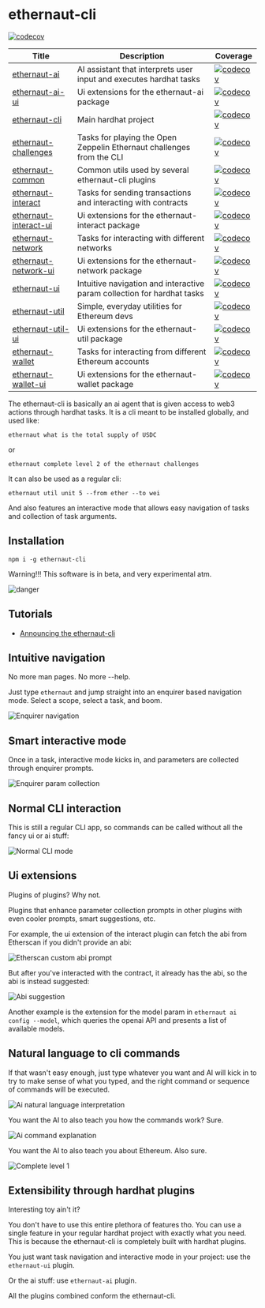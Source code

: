 # ethernaut-cli

[![codecov](https://codecov.io/github/theethernaut/ethernaut-cli/graph/badge.svg?token=ZBKMD0BTEU)](https://codecov.io/github/theethernaut/ethernaut-cli)

| Title                                                                   | Description                                                             | Coverage                                                                                                                                                                                           |
| ----------------------------------------------------------------------- | ----------------------------------------------------------------------- | -------------------------------------------------------------------------------------------------------------------------------------------------------------------------------------------------- |
| [ethernaut-ai](packages/title/README.md#ethernaut-ai)                   | AI assistant that interprets user input and executes hardhat tasks      | [![codecov](https://codecov.io/gh/theethernaut/ethernaut-cli/branch/main/graph/badge.svg?flag=ethernaut-ai)](https://codecov.io/gh/theethernaut/ethernaut-cli?flag=ethernaut-ai)                   |
| [ethernaut-ai-ui](packages/title/README.md#ethernaut-ai-ui)             | Ui extensions for the ethernaut-ai package                              | [![codecov](https://codecov.io/gh/theethernaut/ethernaut-cli/branch/main/graph/badge.svg?flag=ethernaut-ai-ui)](https://codecov.io/gh/theethernaut/ethernaut-cli?flag=ethernaut-ai-ui)             |
| [ethernaut-cli](packages/title/README.md#ethernaut-cli)                 | Main hardhat project                                                    | [![codecov](https://codecov.io/gh/theethernaut/ethernaut-cli/branch/main/graph/badge.svg?flag=ethernaut-cli)](https://codecov.io/gh/theethernaut/ethernaut-cli?flag=ethernaut-cli)                 |
| [ethernaut-challenges](packages/title/README.md#ethernaut-challenges)   | Tasks for playing the Open Zeppelin Ethernaut challenges from the CLI   | [![codecov](https://codecov.io/gh/theethernaut/ethernaut-cli/branch/main/graph/badge.svg?flag=ethernaut-challenges)](https://codecov.io/gh/theethernaut/ethernaut-cli?flag=ethernaut-challenges)   |
| [ethernaut-common](packages/title/README.md#ethernaut-common)           | Common utils used by several ethernaut-cli plugins                      | [![codecov](https://codecov.io/gh/theethernaut/ethernaut-cli/branch/main/graph/badge.svg?flag=ethernaut-common)](https://codecov.io/gh/theethernaut/ethernaut-cli?flag=ethernaut-common)           |
| [ethernaut-interact](packages/title/README.md#ethernaut-interact)       | Tasks for sending transactions and interacting with contracts           | [![codecov](https://codecov.io/gh/theethernaut/ethernaut-cli/branch/main/graph/badge.svg?flag=ethernaut-interact)](https://codecov.io/gh/theethernaut/ethernaut-cli?flag=ethernaut-interact)       |
| [ethernaut-interact-ui](packages/title/README.md#ethernaut-interact-ui) | Ui extensions for the ethernaut-interact package                        | [![codecov](https://codecov.io/gh/theethernaut/ethernaut-cli/branch/main/graph/badge.svg?flag=ethernaut-interact-ui)](https://codecov.io/gh/theethernaut/ethernaut-cli?flag=ethernaut-interact-ui) |
| [ethernaut-network](packages/title/README.md#ethernaut-network)         | Tasks for interacting with different networks                           | [![codecov](https://codecov.io/gh/theethernaut/ethernaut-cli/branch/main/graph/badge.svg?flag=ethernaut-network)](https://codecov.io/gh/theethernaut/ethernaut-cli?flag=ethernaut-network)         |
| [ethernaut-network-ui](packages/title/README.md#ethernaut-network-ui)   | Ui extensions for the ethernaut-network package                         | [![codecov](https://codecov.io/gh/theethernaut/ethernaut-cli/branch/main/graph/badge.svg?flag=ethernaut-network-ui)](https://codecov.io/gh/theethernaut/ethernaut-cli?flag=ethernaut-network-ui)   |
| [ethernaut-ui](packages/title/README.md#ethernaut-ui)                   | Intuitive navigation and interactive param collection for hardhat tasks | [![codecov](https://codecov.io/gh/theethernaut/ethernaut-cli/branch/main/graph/badge.svg?flag=ethernaut-ui)](https://codecov.io/gh/theethernaut/ethernaut-cli?flag=ethernaut-ui)                   |
| [ethernaut-util](packages/title/README.md#ethernaut-util)               | Simple, everyday utilities for Ethereum devs                            | [![codecov](https://codecov.io/gh/theethernaut/ethernaut-cli/branch/main/graph/badge.svg?flag=ethernaut-util)](https://codecov.io/gh/theethernaut/ethernaut-cli?flag=ethernaut-util)               |
| [ethernaut-util-ui](packages/title/README.md#ethernaut-util-ui)         | Ui extensions for the ethernaut-util package                            | [![codecov](https://codecov.io/gh/theethernaut/ethernaut-cli/branch/main/graph/badge.svg?flag=ethernaut-util-ui)](https://codecov.io/gh/theethernaut/ethernaut-cli?flag=ethernaut-util-ui)         |
| [ethernaut-wallet](packages/title/README.md#ethernaut-wallet)           | Tasks for interacting from different Ethereum accounts                  | [![codecov](https://codecov.io/gh/theethernaut/ethernaut-cli/branch/main/graph/badge.svg?flag=ethernaut-wallet)](https://codecov.io/gh/theethernaut/ethernaut-cli?flag=ethernaut-wallet)           |
| [ethernaut-wallet-ui](packages/title/README.md#ethernaut-wallet-ui)     | Ui extensions for the ethernaut-wallet package                          | [![codecov](https://codecov.io/gh/theethernaut/ethernaut-cli/branch/main/graph/badge.svg?flag=ethernaut-wallet-ui)](https://codecov.io/gh/theethernaut/ethernaut-cli?flag=ethernaut-wallet-ui)     |

The ethernaut-cli is basically an ai agent that is given access to web3 actions through hardhat tasks. It is a cli meant to be installed globally, and used like:

`ethernaut what is the total supply of USDC`

or

`ethernaut complete level 2 of the ethernaut challenges`

It can also be used as a regular cli:

`ethernaut util unit 5 --from ether --to wei`

And also features an interactive mode that allows easy navigation of tasks and collection of task arguments.

## Installation

`npm i -g ethernaut-cli`

Warning!!! This software is in beta, and very experimental atm.

![danger](https://media.giphy.com/media/X8t6i3zOvLfGw/giphy.gif?cid=790b7611j0imei4nyl4pp57rhrk4bjb60d4z2vwc8suct6i1&ep=v1_gifs_search&rid=giphy.gif&ct=g)

## Tutorials

- [Announcing the ethernaut-cli](https://mirror.xyz/theethernaut.eth/0HP3L4mWzb4isXYERfsncBQgzT1T99uQTH8tvJvICmE)

## Intuitive navigation

No more man pages. No more --help.

Just type `ethernaut` and jump straight into an enquirer based navigation mode. Select a scope, select a task, and boom.

![Enquirer navigation](demos/nav.gif)

## Smart interactive mode

Once in a task, interactive mode kicks in, and parameters are collected through enquirer prompts.

![Enquirer param collection](demos/interactive.gif)

## Normal CLI interaction

This is still a regular CLI app, so commands can be called without all the fancy ui or ai stuff:

![Normal CLI mode](demos/normal.gif)

## Ui extensions

Plugins of plugins? Why not.

Plugins that enhance parameter collection prompts in other plugins with even cooler prompts, smart suggestions, etc.

For example, the ui extension of the interact plugin can fetch the abi from Etherscan if you didn't provide an abi:

![Etherscan custom abi prompt](demos/custom.gif)

But after you've interacted with the contract, it already has the abi, so the abi is instead suggested:

![Abi suggestion](demos/custom1.gif)

Another example is the extension for the model param in `ethernaut ai config --model`, which queries the openai API and presents a list of available models.

## Natural language to cli commands

If that wasn't easy enough, just type whatever you want and AI will kick in to try to make sense of what you typed, and the right command or sequence of commands will be executed.

![Ai natural language interpretation](demos/interpret.gif)

You want the AI to also teach you how the commands work? Sure.

![Ai command explanation](demos/explain.gif)

You want the AI to also teach you about Ethereum. Also sure.

![Complete level 1](demos/teach.gif)

## Extensibility through hardhat plugins

Interesting toy ain't it?

You don't have to use this entire plethora of features tho. You can use a single feature in your regular hardhat project with exactly what you need. This is because the ethernaut-cli is completely built with hardhat plugins.

You just want task navigation and interactive mode in your project: use the `ethernaut-ui` plugin.

Or the ai stuff: use `ethernaut-ai` plugin.

All the plugins combined conform the ethernaut-cli.
